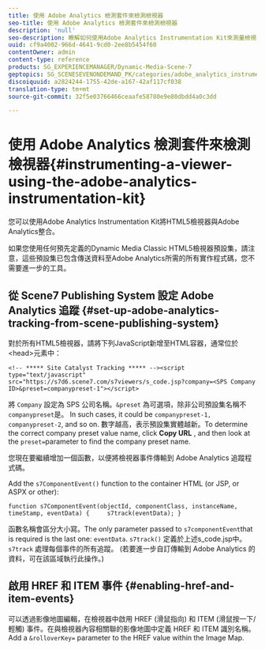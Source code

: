 ```yaml
---
title: 使用 Adobe Analytics 檢測套件來檢測檢視器
seo-title: 使用 Adobe Analytics 檢測套件來檢測檢視器
description: 'null'
seo-description: 瞭解如何使用Adobe Analytics Instrumentation Kit來測量檢視器。
uuid: cf9a4002-966d-4641-9cd0-2ee8b5454f60
contentOwner: admin
content-type: reference
products: SG_EXPERIENCEMANAGER/Dynamic-Media-Scene-7
geptopics: SG_SCENESEVENONDEMAND_PK/categories/adobe_analytics_instrumentation_kit
discoiquuid: a2824244-1755-42de-a167-42af117cf038
translation-type: tm+mt
source-git-commit: 32f5e03766466ceaafe58780e9e80dbdd4a0c3dd

---
```



# 使用 Adobe Analytics 檢測套件來檢測檢視器{#instrumenting-a-viewer-using-the-adobe-analytics-instrumentation-kit}

您可以使用Adobe Analytics Instrumentation Kit將HTML5檢視器與Adobe Analytics整合。

如果您使用任何預先定義的Dynamic Media Classic HTML5檢視器預設集，請注意，這些預設集已包含傳送資料至Adobe Analytics所需的所有實作程式碼，您不需要進一步的工具。

## 從 Scene7 Publishing System 設定 Adobe Analytics 追蹤 {#set-up-adobe-analytics-tracking-from-scene-publishing-system}

對於所有HTML5檢視器，請將下列JavaScript新增至HTML容器，通常位於&lt;head>元素中：

```as3
<!-- ***** Site Catalyst Tracking ***** --><script type="text/javascript" src="https://s7d6.scene7.com/s7viewers/s_code.jsp?company=<SPS Company ID>&preset=companypreset-1"></script>
```

將 `Company` 設定為 SPS 公司名稱。`&preset` 為可選項，除非公司預設集名稱不 `companypreset`是。 In such cases, it could be `companypreset-1, companypreset-2`, and so on. 數字越高，表示預設集實體越新。To determine the correct company preset value name, click **Copy URL** , and then look at the `preset=`parameter to find the company preset name.

您現在要繼續增加一個函數，以便將檢視器事件傳輸到 Adobe Analytics 追蹤程式碼。

Add the `s7ComponentEvent()` function to the container HTML (or JSP, or ASPX or other):

```as3
function s7ComponentEvent(objectId, componentClass, instanceName, timeStamp, eventData) {     s7track(eventData); }
```

函數名稱會區分大小寫。The only parameter passed to `s7componentEvent`that is required is the last one: `eventData`. `s7track()` 定義於上述s_code.jsp中。 `s7track` 處理每個事件的所有追蹤。 (若要進一步自訂傳輸到 Adobe Analytics 的資料，可在該區域執行此操作。)

## 啟用 HREF 和 ITEM 事件 {#enabling-href-and-item-events}

可以透過影像地圖編輯，在檢視器中啟用 HREF (滑鼠指向) 和 ITEM (滑鼠按一下/輕觸) 事件。在與檢視器內容相關聯的影像地圖中定義 HREF 和 ITEM 識別名稱。Add a `&rolloverKey=` parameter to the HREF value within the Image Map.
